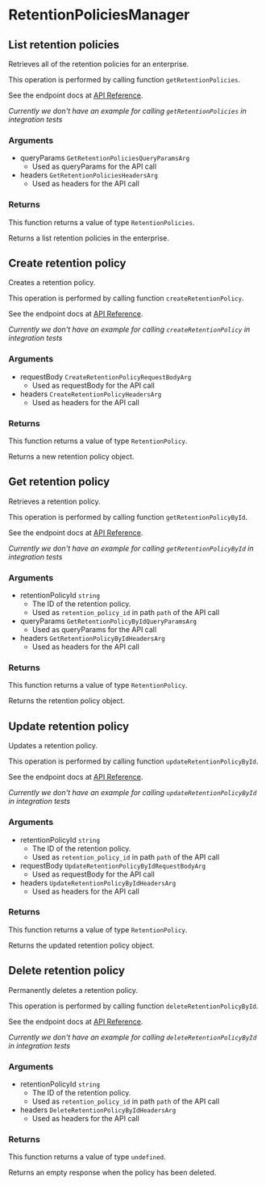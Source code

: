 # RetentionPoliciesManager

## List retention policies

Retrieves all of the retention policies for an enterprise.

This operation is performed by calling function `getRetentionPolicies`.

See the endpoint docs at
[API Reference](https://developer.box.com/reference/get-retention-policies/).

*Currently we don't have an example for calling `getRetentionPolicies` in integration tests*

### Arguments

- queryParams `GetRetentionPoliciesQueryParamsArg`
  - Used as queryParams for the API call
- headers `GetRetentionPoliciesHeadersArg`
  - Used as headers for the API call


### Returns

This function returns a value of type `RetentionPolicies`.

Returns a list retention policies in the enterprise.


## Create retention policy

Creates a retention policy.

This operation is performed by calling function `createRetentionPolicy`.

See the endpoint docs at
[API Reference](https://developer.box.com/reference/post-retention-policies/).

*Currently we don't have an example for calling `createRetentionPolicy` in integration tests*

### Arguments

- requestBody `CreateRetentionPolicyRequestBodyArg`
  - Used as requestBody for the API call
- headers `CreateRetentionPolicyHeadersArg`
  - Used as headers for the API call


### Returns

This function returns a value of type `RetentionPolicy`.

Returns a new retention policy object.


## Get retention policy

Retrieves a retention policy.

This operation is performed by calling function `getRetentionPolicyById`.

See the endpoint docs at
[API Reference](https://developer.box.com/reference/get-retention-policies-id/).

*Currently we don't have an example for calling `getRetentionPolicyById` in integration tests*

### Arguments

- retentionPolicyId `string`
  - The ID of the retention policy.
  - Used as `retention_policy_id` in path `path` of the API call
- queryParams `GetRetentionPolicyByIdQueryParamsArg`
  - Used as queryParams for the API call
- headers `GetRetentionPolicyByIdHeadersArg`
  - Used as headers for the API call


### Returns

This function returns a value of type `RetentionPolicy`.

Returns the retention policy object.


## Update retention policy

Updates a retention policy.

This operation is performed by calling function `updateRetentionPolicyById`.

See the endpoint docs at
[API Reference](https://developer.box.com/reference/put-retention-policies-id/).

*Currently we don't have an example for calling `updateRetentionPolicyById` in integration tests*

### Arguments

- retentionPolicyId `string`
  - The ID of the retention policy.
  - Used as `retention_policy_id` in path `path` of the API call
- requestBody `UpdateRetentionPolicyByIdRequestBodyArg`
  - Used as requestBody for the API call
- headers `UpdateRetentionPolicyByIdHeadersArg`
  - Used as headers for the API call


### Returns

This function returns a value of type `RetentionPolicy`.

Returns the updated retention policy object.


## Delete retention policy

Permanently deletes a retention policy.

This operation is performed by calling function `deleteRetentionPolicyById`.

See the endpoint docs at
[API Reference](https://developer.box.com/reference/delete-retention-policies-id/).

*Currently we don't have an example for calling `deleteRetentionPolicyById` in integration tests*

### Arguments

- retentionPolicyId `string`
  - The ID of the retention policy.
  - Used as `retention_policy_id` in path `path` of the API call
- headers `DeleteRetentionPolicyByIdHeadersArg`
  - Used as headers for the API call


### Returns

This function returns a value of type `undefined`.

Returns an empty response when the policy has been deleted.


